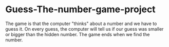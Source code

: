 # Guess-The-number-game-project
The game is that the computer "thinks" about a number and we have to guess it. On every guess, the computer will tell us if our guess was smaller or bigger than the hidden number. The game ends when we find the number.
